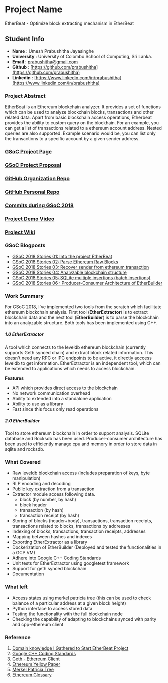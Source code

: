 # Project Name
EtherBeat - Optimize block extracting mechanism in EtherBeat

## Student Info
* <b>Name</b> : Umesh Prabushitha Jayasinghe
* <b>University</b> : University of Colombo School of Computing, Sri Lanka.
* <b>Email</b> : [prabushitha@gmail.com](mailto:prabushitha@gmail.com)
* <b>Github</b> : [https://github.com/prabushitha](https://github.com/prabushitha)
* <b>Linkedin</b> : [https://www.linkedin.com/in/prabushitha](https://www.linkedin.com/in/prabushitha)

### Project Abstract
EtherBeat is an Ethereum blockchain analyzer. It provides a set of functions which can be used to analyze blockchain blocks, transactions and other related data. Apart from basic blockchain access operations, Etherbeat provides the ability to custom query on the blockhain. For an example, you can get a list of transactions related to a ethereum account address. Nested queries are also supported. Example scenario would be, you can list only the transactions to a specific account by a given sender address. 


### [GSoC Project Page](https://summerofcode.withgoogle.com/projects/#4657178368016384)

### [GSoC Project Proposal](https://docs.google.com/document/d/1Rp6A-0a-M2xuGclFYEJJLabsgBy3uHcRIorSJ7b7Duk/edit?usp=sharing)

### [GitHub Organization Repo](https://github.com/scorelab/EtherBeat)

### [GitHub Personal Repo](https://github.com/prabushitha/EtherBeat)

### [Commits during GSoC 2018](https://github.com/prabushitha/EtherBeat/commits/parser)

### [Project Demo Video](http://LinkToDemoVideo)

### [Project Wiki](https://github.com/prabushitha/EtherBeat/wiki)

### GSoC Blogposts
- [GSoC 2018 Stories 01: Into the project EtherBeat](https://medium.com/@umeshprabushithajayasinghe/gsoc-2018-stories-into-the-project-etherbeat-2112e85b75ae)
- [GSoC 2018 Stories 02: Parse Ethereum Raw Blocks](https://medium.com/@umeshprabushithajayasinghe/gsoc-2018-stories-parse-ethereum-raw-blocks-34bf13116552)
- [GSoC 2018 Stories 03: Recover sender from ethereum transaction](https://medium.com/@umeshprabushithajayasinghe/gsoc-2018-stories-03-recover-sender-from-ethereum-transaction-41b38d97c56f)
- [GSoC 2018 Stories 04: Analyzable blockchain structure](https://medium.com/@umeshprabushithajayasinghe/gsoc-2018-stories-04-analyzable-blockchain-structure-7342c05435cc)
- [GSoC 2018 Stories 05: SQLite multiple insertions (batch insertions)](https://medium.com/@umeshprabushithajayasinghe/gsoc-2018-stories-05-sqlite-multiple-insertions-batch-insertions-eeaa13d9522b)
- [GSoC 2018 Stories 06 : Producer-Consumer Architecture of EtherBuilder](https://medium.com/@umeshprabushithajayasinghe/gsoc-2018-stories-06-producer-consumer-architecture-of-etherbuilder-804044d60e64)

### Work Summary

For GSoC 2018, I've implemented two tools from the scratch which facilitate ethereum blockchain analysis. First tool (<b>EtherExtractor</b>) is to extract blockchain data and the next tool (<b>EtherBuilder</b>) is to parse the blockchain into an analyzable structure. Both tools has been implemented using C++.

##### 1.0 EtherExtractor
A tool which connects to the leveldb ethereum blockchain (currently supports Geth synced chain) and extract block related information. This doesn't need any RPC or IPC endpoints to be active, it directly acccess leveldb to get information. EtherExtractor is an independent tool, which can be extended to applications which needs to access blockchain.

<b>Features</b>
- API which provides direct access to the blockchain
- No network communication overhead
- Ability to extended into a standalone application
- Ability to use as a library
- Fast since this focus only read operations

##### 2.0 EtherBuilder
Tool to store ethereum blockchain in order to support analysis. SQLite database and Rocksdb has been used. Producer-consumer architecture has been used to efficiently manage cpu and memory in order to store data in sqlite and rocksdb. 

### What Covered

- Raw leveldb blockchain access (includes preparation of keys, byte manipulation)
- RLP encoding and decoding
- Public key extraction from a transaction
- Extractor module access following data.
  - block (by number, by hash)
  - block header 
  - transaction (by hash)
  - transaction receipt (by hash)
- Storing of blocks (header+body), transactions, transaction receipts, transactions related to blocks, transactions by addresses
- Indexing of blocks, transactions, transaction receipts, addresses
- Mapping between hashes and indexes
- Exporting EtherExtractor as a library
- Dockerization of EtherBuilder (Deployed and tested the functionalities in a GCP VM)
- Adhere into Google C++ Coding Standards
- Unit tests for EtherExtractor using googletest framework
- Support for geth synced blockchain
- Documentation

### What left

- Access states using merkel patricia tree (this can be used to check balance of a particular address at a given block height)
- Python interface to access stored data 
- Testing the functionality with the full blockchain node
- Checking the capability of adapting to blockchains synced with parity and cpp-ethereum client

### Reference
1. [Domain knowledge I Gathered to Start EtherBeat Project](https://drive.google.com/file/d/1WISuolSL1vuYpJlDcxR5m3fO7g9xdX1g/view)
2. [Google C++ Coding Standards](http://google.github.io/styleguide/cppguide.html)
3. [Geth - Ethereum Client](https://github.com/ethereum/go-ethereum)
4. [Ethereum Yellow Paper](https://ethereum.github.io/yellowpaper/paper.pdf)
5. [Merkel Patricia Tree](https://github.com/ethereum/wiki/wiki/Patricia-Tree)
6. [Ethereum Glossary](https://github.com/ethereum/wiki/wiki/Glossary)
